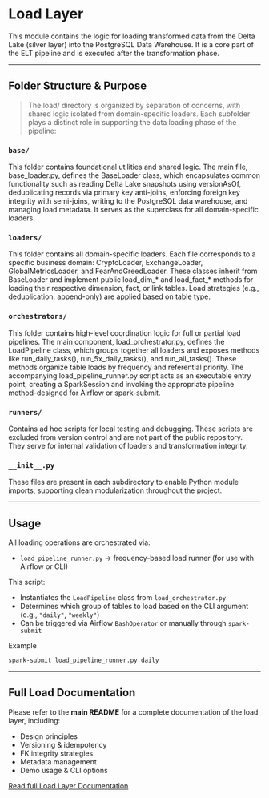# Load Layer

This module contains the logic for loading transformed data from the Delta Lake (silver layer) into the PostgreSQL Data Warehouse.
It is a core part of the ELT pipeline and is executed after the transformation phase.

---

## Folder Structure & Purpose

> The load/ directory is organized by separation of concerns, with shared logic isolated from domain-specific loaders. Each subfolder plays a distinct role in supporting the data loading phase of the pipeline:

### `base/` 

This folder contains foundational utilities and shared logic. The main file, base_loader.py, defines the BaseLoader class, which encapsulates common functionality such as reading Delta Lake snapshots using versionAsOf, deduplicating records via primary key anti-joins, enforcing foreign key integrity with semi-joins, writing to the PostgreSQL data warehouse, and managing load metadata. It serves as the superclass for all domain-specific loaders.

### `loaders/`

This folder contains all domain-specific loaders. Each file corresponds to a specific business domain: CryptoLoader, ExchangeLoader, GlobalMetricsLoader, and FearAndGreedLoader. These classes inherit from BaseLoader and implement public load_dim_* and load_fact_* methods for loading their respective dimension, fact, or link tables. Load strategies (e.g., deduplication, append-only) are applied based on table type.

### `orchestrators/`

This folder contains high-level coordination logic for full or partial load pipelines. The main component, load_orchestrator.py, defines the LoadPipeline class, which groups together all loaders and exposes methods like run_daily_tasks(), run_5x_daily_tasks(), and run_all_tasks(). These methods organize table loads by frequency and referential priority. The accompanying load_pipeline_runner.py script acts as an executable entry point, creating a SparkSession and invoking the appropriate pipeline method-designed for Airflow or spark-submit.

### `runners/`

Contains ad hoc scripts for local testing and debugging.
These scripts are excluded from version control and are not part of the public repository.
They serve for internal validation of loaders and transformation integrity.

### `__init__.py`

These files are present in each subdirectory to enable Python module imports, supporting clean modularization throughout the project.

---

## Usage

All loading operations are orchestrated via:

- `load_pipeline_runner.py` -> frequency-based load runner (for use with Airflow or CLI)

This script:
- Instantiates the `LoadPipeline` class from `load_orchestrator.py`
- Determines which group of tables to load based on the CLI argument (e.g., `"daily"`, `"weekly"`)
- Can be triggered via Airflow `BashOperator` or manually through `spark-submit`

Example
```bash
spark-submit load_pipeline_runner.py daily
```

---

## Full Load Documentation

Please refer to the **main README** for a complete documentation of the load layer, including:

- Design principles
- Versioning & idempotency
- FK integrity strategies
- Metadata management
- Demo usage & CLI options

[Read full Load Layer Documentation](../../README.md)
